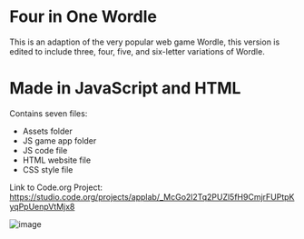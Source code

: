 # Four in One Wordle
This is an adaption of the very popular web game Wordle, this version is edited to include three, four, five, and six-letter variations of Wordle.

# Made in JavaScript and HTML

Contains seven files:
  - Assets folder
  - JS game app folder
  - JS code file
  - HTML website file
  - CSS style file

Link to Code.org Project: https://studio.code.org/projects/applab/_McGo2l2Tq2PUZl5fH9CmjrFUPtpKyqPpUenpVtMjx8

![image](https://github.com/AZR0077/Fourdle/assets/146452766/2614201f-571f-41b3-923d-96291da7ad71)
